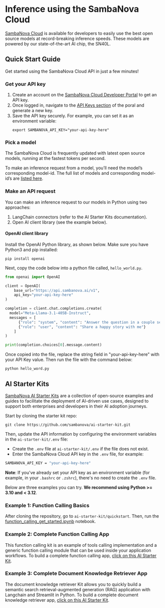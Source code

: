# Inference using the SambaNova Cloud

[SambaNova Cloud](https://cloud.sambanova.ai/) is available for developers to easily use the best open source models at record-breaking inference speeds. These models are powered by our state-of-the-art AI chip, the SN40L. 

## Quick Start Guide

Get started using the SambaNova Cloud API in just a few minutes!

### Get your API key

1. Create an account on the [SambaNova Cloud Developer Portal](https://cloud.sambanova.ai/) to get an API key.
2. Once logged in, navigate to the [API Keys section](https://cloud.sambanova.ai/apis) of the poral and generate a new key. 
3. Save the API key securely. For example, you can set it as an environment variable:
   ```shell
   export SAMBANOVA_API_KEY="your-api-key-here"
   ```

### Pick a model

The SambaNova Cloud is frequently updated with latest open source models, running at the fastest tokens per second.

To make an inference request from a model, you’ll need the model’s corresponding model-id. The full list of models and corresponding model-id’s are [listed here](https://docs.sambanova.ai/cloud/docs/get-started/supported-models).

### Make an API request

You can make an inference request to our models in Python using two approaches:
1. LangChain connectors (refer to the AI Starter Kits documentation).
2. Open AI client library (see the example below).

#### OpenAI client library

Install the OpenAI Python library, as shown below. Make sure you have Python3 and pip installed:
```shell  
pip install openai
```

Next, copy the code below into a python file called, `hello_world.py`.

```python
from openai import OpenAI

client = OpenAI(
    base_url="https://api.sambanova.ai/v1", 
    api_key="your-api-key-here"
)

completion = client.chat.completions.create(
  model="Meta-Llama-3.1-405B-Instruct",
  messages = [
      {"role": "system", "content": "Answer the question in a couple sentences."},
      {"role": "user", "content": "Share a happy story with me"}
    ]
)

print(completion.choices[0].message.content)
```

Once copied into the file, replace the string field in "your-api-key-here" with your API Key value. Then run the file with the command below:
```shell  
python hello_word.py
```

## AI Starter Kits

[SambaNova AI Starter Kits](https://github.com/sambanova/ai-starter-kit/) are a collection of open-source examples and guides to facilitate the deployment of AI-driven use cases, designed to support both enterprises and developers in their AI adoption journeys.

Start by cloning the starter kit repo:
```
git clone https://github.com/sambanova/ai-starter-kit.git
```

Then, update the API information by configuring the environment variables in the `ai-starter-kit/.env` file:
- Create the `.env` file at `ai-starter-kit/.env` if the file does not exist.
- Enter the SambaNova Cloud API key in the `.env` file, for example:
  
```bash
SAMBANOVA_API_KEY = "your-api-key-here"
```

**Note**: If you've already set your API key as an environment variable (for example, in your `.bashrc` or `.zshrc`), there's no need to create the `.env` file.

Below are three examples you can try. **We recommend using Python >= 3.10 and < 3.12**. 

### Example 1: Function Calling Basics 

After cloning the repository, go to `ai-starter-kit/quickstart`. Then, run the [function_calling_get_started.ipynb](https://github.com/sambanova/ai-starter-kit/blob/main/quickstart/function_calling_get_started.ipynb) notebook. 

### Example 2: Complete Function Calling App

This function calling kit is an example of tools calling implementation and a generic function calling module that can be used inside your application workflows. To build a complete function calling app, [click on this AI Starter Kit](https://github.com/sambanova/ai-starter-kit/blob/main/function_calling). 

### Example 3: Complete Document Knowledge Retriever App

The document knowledge retriever Kit allows you to quickly build a semantic search retrieval-augmented generation (RAG) application with Langchain and Streamlit in Python. To build a complete document knowledge retriever app, [click on this AI Starter Kit](https://github.com/sambanova/ai-starter-kit/blob/main/enterprise_knowledge_retriever). 






